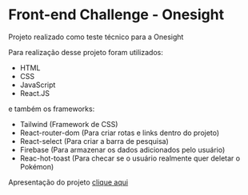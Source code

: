 # Front-end Challenge - Onesight

Projeto realizado como teste técnico para a Onesight

Para realização desse projeto foram utilizados:

- HTML
- CSS
- JavaScript
- React.JS

e também os frameworks:

- Tailwind (Framework de CSS)
- React-router-dom (Para criar rotas e links dentro do projeto)
- React-select (Para criar a barra de pesquisa)
- Firebase (Para armazenar os dados adicionados pelo usuário)
- Reac-hot-toast (Para checar se o usuário realmente quer deletar o Pokémon)

Apresentação do projeto [clique aqui](https://www.loom.com/embed/6edec7aa4e6741e18a56bc0fa0eac6ee)
